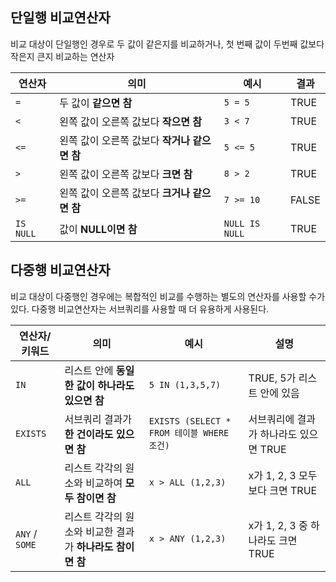 ## 단일행 비교연산자
비교 대상이 단일행인 경우로 두 값이 같은지를 비교하거나, 첫 번째 값이 두번째 값보다 작은지 큰지 비교하는 연산자

| 연산자       | 의미                          | 예시             | 결과    |
| --------- | --------------------------- | -------------- | ----- |
| `=`       | 두 값이 **같으면 참**              | `5 = 5`        | TRUE  |
| `<`       | 왼쪽 값이 오른쪽 값보다 **작으면 참**     | `3 < 7`        | TRUE  |
| `<=`      | 왼쪽 값이 오른쪽 값보다 **작거나 같으면 참** | `5 <= 5`       | TRUE  |
| `>`       | 왼쪽 값이 오른쪽 값보다 **크면 참**      | `8 > 2`        | TRUE  |
| `>=`      | 왼쪽 값이 오른쪽 값보다 **크거나 같으면 참** | `7 >= 10`      | FALSE |
| `IS NULL` | 값이 **NULL이면 참**             | `NULL IS NULL` | TRUE  |

## 다중행 비교연산자
비교 대상이 다중행인 경우에는 복합적인 비교를 수행하는 별도의 연산자를 사용할 수가 있다. 다중행 비교연산자는 서브쿼리를 사용할 때 더 유용하게 사용된다.

| 연산자/키워드        | 의미                                 | 예시                                    | 설명                        |
| -------------- | ---------------------------------- | ------------------------------------- | ------------------------- |
| `IN`           | 리스트 안에 **동일한 값이 하나라도 있으면 참**       | `5 IN (1,3,5,7)`                      | TRUE, 5가 리스트 안에 있음        |
| `EXISTS`       | 서브쿼리 결과가 **한 건이라도 있으면 참**          | `EXISTS (SELECT * FROM 테이블 WHERE 조건)` | 서브쿼리에 결과가 하나라도 있으면 TRUE   |
| `ALL`          | 리스트 각각의 원소와 비교하여 **모두 참이면 참**      | `x > ALL (1,2,3)`                     | x가 1, 2, 3 모두보다 크면 TRUE   |
| `ANY` / `SOME` | 리스트 각각의 원소와 비교한 결과가 **하나라도 참이면 참** | `x > ANY (1,2,3)`                     | x가 1, 2, 3 중 하나라도 크면 TRUE |
